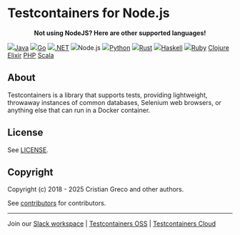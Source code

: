 # Testcontainers for Node.js

<p style="text-align: center"><strong>Not using NodeJS? Here are other supported languages!</strong></p>
<div class="card-grid">
    <a href="https://java.testcontainers.org/" class="card-grid-item"><img src="/site/language-logos/java.svg"/>Java</a>
    <a href="https://golang.testcontainers.org/" class="card-grid-item"><img src="/site/language-logos/go.svg"/>Go</a>
    <a href="https://dotnet.testcontainers.org/" class="card-grid-item"><img src="/site/language-logos/dotnet.svg"/>.NET</a>
    <a class="card-grid-item"><img src="/site/language-logos/nodejs.svg"/>Node.js</a>
    <a href="https://testcontainers-python.readthedocs.io/en/latest/" class="card-grid-item"><img src="/site/language-logos/python.svg"/>Python</a>
    <a href="https://docs.rs/testcontainers/latest/testcontainers/" class="card-grid-item"><img src="/site/language-logos/rust.svg"/>Rust</a>
    <a href="https://github.com/testcontainers/testcontainers-hs/" class="card-grid-item"><img src="/site/language-logos/haskell.svg"/>Haskell</a>
    <a href="https://github.com/testcontainers/testcontainers-ruby/" class="card-grid-item" ><img src="/site/language-logos/ruby.svg"/>Ruby</a>
    <a href="https://cljdoc.org/d/clj-test-containers/clj-test-containers/0.7.4/doc/readme/" class="card-grid-item" >Clojure</a>
    <a href="https://github.com/testcontainers/testcontainers-elixir/" class="card-grid-item" >Elixir</a>
    <a href="https://github.com/testcontainers/testcontainers-php/" class="card-grid-item" >PHP</a>
    <a href="https://github.com/testcontainers/testcontainers-scala/" class="card-grid-item" >Scala</a>
</div>

## About

Testcontainers is a library that supports tests, providing lightweight, throwaway instances of common databases, Selenium web browsers, or anything else that can run in a Docker container.

## License

See [LICENSE](https://raw.githubusercontent.com/testcontainers/testcontainers-node/main/LICENSE).

## Copyright

Copyright (c) 2018 - 2025 Cristian Greco and other authors.

See [contributors](https://github.com/testcontainers/testcontainers-node/graphs/contributors/) for contributors.

---

Join our [Slack workspace](https://slack.testcontainers.org/) | [Testcontainers OSS](https://java.testcontainers.org/) | [Testcontainers Cloud](https://www.testcontainers.cloud/)